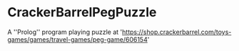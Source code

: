 # CrackerBarrelPegPuzzle
A ''Prolog'' program playing puzzle at 'https://shop.crackerbarrel.com/toys-games/games/travel-games/peg-game/606154'
